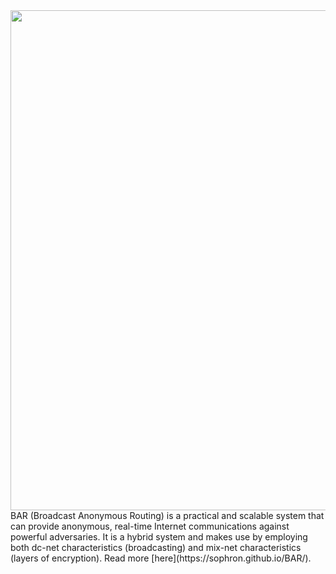 <img src="https://sophron.github.io/BAR/bar-logo-2.png" width="800px"/>
BAR (Broadcast Anonymous Routing) is a practical and scalable system that can provide anonymous, real-time Internet communications against powerful adversaries. It is a hybrid system and makes use by employing both dc-net characteristics (broadcasting) and mix-net characteristics (layers of encryption). Read more [here](https://sophron.github.io/BAR/).
